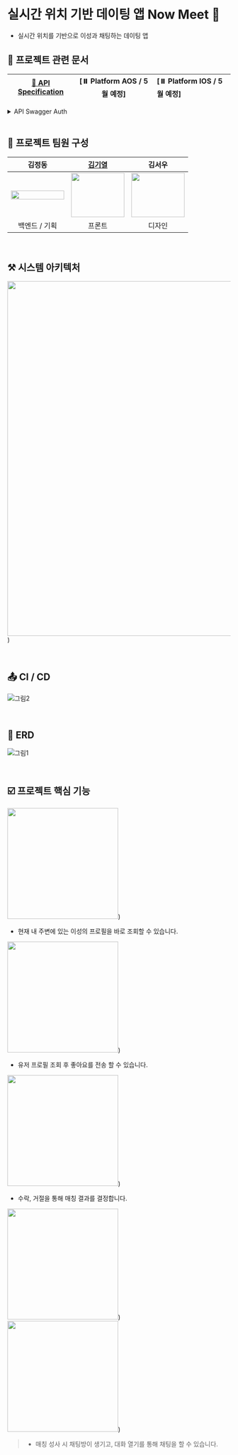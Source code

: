# 실시간 위치 기반 데이팅 앱 Now Meet 💚

- 실시간 위치를 기반으로 이성과 채팅하는 데이팅 앱
  <br>

## 📄 프로젝트 관련 문서

| [🔑 API Specification](https://nowmeet.org/docs) | [⏸️ Platform AOS / 5월 예정] | [⏸️ Platform IOS / 5월 예정] |
| :----------------------------------------------: | :--------------------------: | :--------------------------- |

<details><summary>API Swagger Auth</summary>
id : nowmeet
<br>
paw : 12345
</details>
<br>

## 🦁 프로젝트 팀원 구성
|김정동 |[김기열](https://github.com/kyday)|김서우|
|:------:|:---:|:---:|
|<img src = "https://github.com/hellokorea/project-nowmeet-node/assets/115388726/c750963e-ad7d-48db-943b-ade2051df287" width="120" height="100%">|<img src = "https://github.com/hellokorea/project-nowmeet-node/assets/115388726/1236873c-a597-4b64-8fb4-59791c21c739" width="120" height="100">|<img src = "https://github.com/hellokorea/project-nowmeet-node/assets/115388726/1236873c-a597-4b64-8fb4-59791c21c739" width="120" height="100">|
|백엔드 / 기획|프론트|디자인|
<br>

## ⚒️ 시스템 아키텍처

<img src = "https://github.com/hellokorea/project-nowmeet-node/assets/115388726/1ec32782-fd72-4848-8523-42fbf4e2a7e4" width="800" heigth="100%">)

<br>

## 📤 CI / CD

![그림2](https://github.com/hellokorea/project-nowmeet-node/assets/115388726/bf01d706-7942-4212-83e3-c93318b5524b)

<br>

## 🧱 ERD

![그림1](https://github.com/hellokorea/project-nowmeet-node/assets/115388726/fc8e34b7-e439-4d50-9fd7-a79d411dc10d)

<br>

## ☑️ 프로젝트 핵심 기능

<img src = "https://github.com/hellokorea/project-nowmeet-node/assets/115388726/e3021c61-5d7a-4b50-b05b-8f985a8d1ad8" width="250" heigth="100%">)
- 현재 내 주변에 있는 이성의 프로필을 바로 조회할 수 있습니다.

<img src = "https://github.com/hellokorea/project-nowmeet-node/assets/115388726/5dc9cea4-53ba-4b48-9e98-ce76fc97d0d0" width="250" heigth="100%">)
- 유저 프로필 조회 후 좋아요를 전송 할 수 있습니다.

<img src = "https://github.com/hellokorea/project-nowmeet-node/assets/115388726/049b1c84-83b2-49fc-9fac-3675f561ccbd" width="250" heigth="100%">)
- 수락, 거절을 통해 매칭 결과를 결정합니다.

<img src = "https://github.com/hellokorea/project-nowmeet-node/assets/115388726/71eeac5c-09c5-48fd-9d70-5216d622e466" width="250" heigth="100%">)
<img src = "https://github.com/hellokorea/project-nowmeet-node/assets/115388726/edb6f772-86c7-49d3-a453-9c85b9255cc2" width="250" heigth="100%">)
> - 매칭 성사 시 채팅방이 생기고, 대화 열기를 통해 채팅을 할 수 있습니다.
